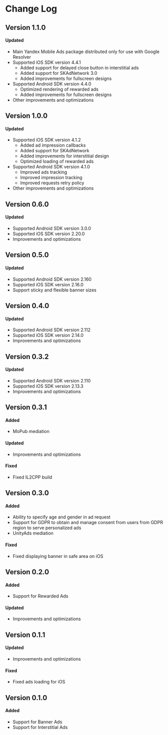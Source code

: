 # Change Log

## Version 1.1.0

#### Updated
* Main Yandex Mobile Ads package distributed only for use with Google Resolver
* Supported iOS SDK version 4.4.1
  * Added support for delayed close button in interstitial ads
  * Added support for SKAdNetwork 3.0
  * Added improvements for fullscreen designs
* Supported Android SDK version 4.4.0
  * Optimized rendering of rewarded ads
  * Added improvements for fullscreen designs
* Other improvements and optimizations

## Version 1.0.0

#### Updated
* Supported iOS SDK version 4.1.2
    * Added ad impression callbacks
    * Added support for SKAdNetwork
    * Added improvements for interstitial design
    * Optimized loading of rewarded ads
* Supported Android SDK version 4.1.0
    * Improved ads tracking
    * Improved impression tracking
    * Improved requests retry policy
* Other improvements and optimizations

## Version 0.6.0

#### Updated
* Supported Android SDK version 3.0.0
* Supported iOS SDK version 2.20.0
* Improvements and optimizations

## Version 0.5.0

#### Updated
* Supported Android SDK version 2.160
* Supported iOS SDK version 2.16.0
* Support sticky and flexible banner sizes

## Version 0.4.0

#### Updated
* Supported Android SDK version 2.112
* Supported iOS SDK version 2.14.0
* Improvements and optimizations

## Version 0.3.2

#### Updated
* Supported Android SDK version 2.110
* Supported iOS SDK version 2.13.3
* Improvements and optimizations

## Version 0.3.1

#### Added
* MoPub mediation

#### Updated
* Improvements and optimizations

#### Fixed
* Fixed IL2CPP build

## Version 0.3.0

#### Added
* Ability to specify age and gender in ad request
* Support for GDPR to obtain and manage consent from users from GDPR region to serve personalized ads
* UnityAds mediation

#### Fixed
* Fixed displaying banner in safe area on iOS

## Version 0.2.0

#### Added
* Support for Rewarded Ads

#### Updated
* Improvements and optimizations

## Version 0.1.1

#### Updated
* Improvements and optimizations

#### Fixed
* Fixed ads loading for iOS

## Version 0.1.0

#### Added
* Support for Banner Ads
* Support for Interstitial Ads
